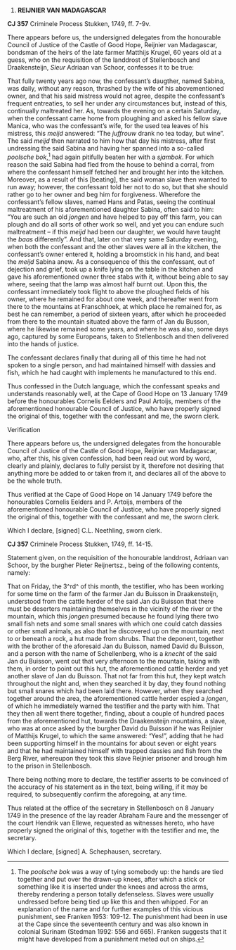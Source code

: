 1.  **REIJNIER VAN MADAGASCAR**

**CJ 357** Criminele Process Stukken, 1749, ff. 7-9v.

There appears before us, the undersigned delegates from the honourable
Council of Justice of the Castle of Good Hope, Reijnier van Madagascar,
bondsman of the heirs of the late farmer Matthijs Krugel, 60 years old
at a guess, who on the requisition of the landdrost of Stellenbosch and
Draakensteijn, *Sieur* Adriaan van Schoor, confesses it to be true:

That fully twenty years ago now, the confessant’s daugther, named
Sabina, was daily, without any reason, thrashed by the wife of his
abovementioned owner, and that his said mistress would not agree,
despite the confessant’s frequent entreaties, to sell her under any
circumstances but, instead of this, continually maltreated her. As,
towards the evening on a certain Saturday, when the confessant came home
from ploughing and asked his fellow slave Manica, who was the
confessant’s wife, for the used tea leaves of his mistress, this *meijd*
answered: “The *juffrouw* drank no tea today, but wine”. The said
*meijd* then narrated to him how that day his mistress, after first
undressing the said Sabina and having her spanned into a so-called
*poolsche bok*,[^1] had again pitifully beaten her with a *sjambok*. For
which reason the said Sabina had fled from the house to behind a corral,
from where the confessant himself fetched her and brought her into the
kitchen. Moreover, as a result of this \[beating\], the said woman slave
then wanted to run away; however, the confessant told her not to do so,
but that she should rather go to her owner and beg him for forgiveness.
Wherefore the confessant’s fellow slaves, named Hans and Patas, seeing
the continual maltreatment of his aforementioned daughter Sabina, often
said to him: “You are such an old *jongen* and have helped to pay off
this farm, you can plough and do all sorts of other work so well, and
yet you can endure such maltreatment – if this *meijd* had been our
daughter, we would have taught the *baas* differently”. And that, later
on that very same Saturday evening, when both the confessant and the
other slaves were all in the kitchen, the confessant’s owner entered it,
holding a broomstick in his hand, and beat the *meijd* Sabina anew. As a
consequence of this the confessant, out of dejection and grief, took up
a knife lying on the table in the kitchen and gave his aforementioned
owner three stabs with it, without being able to say where, seeing that
the lamp was almost half burnt out. Upon this, the confessant
immediately took flight to above the ploughed fields of his owner, where
he remained for about one week, and thereafter went from there to the
mountains at Franschhoek, at which place he remained for, as best he can
remember, a period of sixteen years, after which he proceeded from there
to the mountain situated above the farm of Jan du Busson, where he
likewise remained some years, and where he was also, some days ago,
captured by some Europeans, taken to Stellenbosch and then delivered
into the hands of justice.

The confessant declares finally that during all of this time he had not
spoken to a single person, and had maintained himself with dassies and
fish, which he had caught with implements he manufactured to this end.

Thus confessed in the Dutch language, which the confessant speaks and
understands reasonably well, at the Cape of Good Hope on 13 January 1749
before the honourables Cornelis Eelders and Paul Artoijs, members of the
aforementioned honourable Council of Justice, who have properly signed
the original of this, together with the confessant and me, the sworn
clerk.

Verification

There appears before us, the undersigned delegates from the honourable
Council of Justice of the Castle of Good Hope, Reijnier van Madagascar,
who, after this, his given confession, had been read out word by word,
clearly and plainly, declares to fully persist by it, therefore not
desiring that anything more be added to or taken from it, and declares
all of the above to be the whole truth.

Thus verified at the Cape of Good Hope on 14 January 1749 before the
honourables Cornelis Eelders and P. Artoijs, members of the
aforementioned honourable Council of Justice, who have properly signed
the original of this, together with the confessant and me, the sworn
clerk.

Which I declare, \[signed\] C.L. Neethling, sworn clerk.

**CJ 357** Criminele Process Stukken, 1749, ff. 14-15.

Statement given, on the requisition of the honourable landdrost, Adriaan
van Schoor, by the burgher Pieter Reijnertsz., being of the following
contents, namely:

That on Friday, the 3^rd^ of this month, the testifier, who has been
working for some time on the farm of the farmer Jan du Buisson in
Draakensteijn, understood from the cattle herder of the said Jan du
Buisson that there must be deserters maintaining themselves in the
vicinity of the river or the mountain, which this *jongen* presumed
because he found lying there two small fish nets and some small snares
with which one could catch dassies or other small animals, as also that
he discovered up on the mountain, next to or beneath a rock, a hut made
from shrubs. That the deponent, together with the brother of the
aforesaid Jan du Buisson, named David du Buisson, and a person with the
name of Schellenberg, who is a *knecht* of the said Jan du Buisson, went
out that very afternoon to the mountain, taking with them, in order to
point out this hut, the aforementioned cattle herder and yet another
slave of Jan du Buisson. That not far from this hut, they kept watch
throughout the night and, when they searched it by day, they found
nothing but small snares which had been laid there. However, when they
searched together around the area, the aforementioned cattle herder
espied a *jongen*, of which he immediately warned the testifier and the
party with him. That they then all went there together, finding, about a
couple of hundred paces from the aforementioned hut, towards the
Draakensteijn mountains, a slave, who was at once asked by the burgher
David du Buisson if he was Reijnier of Matthijs Krugel, to which the
same answered: “Yes!”, adding that he had been supporting himself in the
mountains for about seven or eight years and that he had maintained
himself with trapped dassies and fish from the Berg River, whereupon
they took this slave Reijnier prisoner and brough him to the prison in
Stellenbosch.

There being nothing more to declare, the testifier asserts to be
convinced of the accuracy of his statement as in the text, being
willing, if it may be required, to subsequently confirm the aforegoing,
at any time.

Thus related at the office of the secretary in Stellenbosch on 8 January
1749 in the presence of the lay reader Abraham Faure and the messenger
of the court Hendrik van Ellewe, requested as witnesses hereto, who have
properly signed the original of this, together with the testifier and
me, the secretary.

Which I declare, \[signed\] A. Schephausen, secretary.

[^1]: The *poolsche bok* was a way of tying somebody up: the hands are
    tied together and put over the drawn-up knees, after which a stick
    or something like it is inserted under the knees and across the
    arms, thereby rendering a person totally defenseless. Slaves were
    usually undressed before being tied up like this and then whipped.
    For an explanation of the name and for further examples of this
    vicious punishment, see Franken 1953: 109-12. The punishment had
    been in use at the Cape since the seventeenth century and was also
    known in colonial Surinam (Stedman 1992: 556 and 665). Franken
    suggests that it might have developed from a punishment meted out on
    ships.

